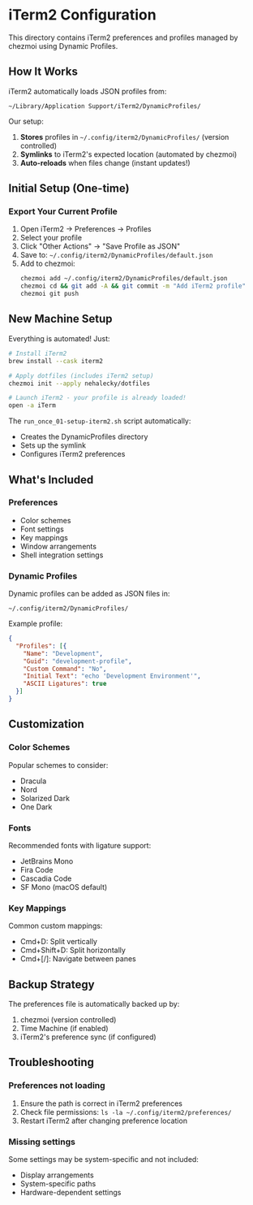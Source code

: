 # iTerm2 Configuration

This directory contains iTerm2 preferences and profiles managed by chezmoi using Dynamic Profiles.

## How It Works

iTerm2 automatically loads JSON profiles from:
```
~/Library/Application Support/iTerm2/DynamicProfiles/
```

Our setup:
1. **Stores** profiles in `~/.config/iterm2/DynamicProfiles/` (version controlled)
2. **Symlinks** to iTerm2's expected location (automated by chezmoi)
3. **Auto-reloads** when files change (instant updates!)

## Initial Setup (One-time)

### Export Your Current Profile

1. Open iTerm2 → Preferences → Profiles
2. Select your profile
3. Click "Other Actions" → "Save Profile as JSON"
4. Save to: `~/.config/iterm2/DynamicProfiles/default.json`
5. Add to chezmoi:
   ```bash
   chezmoi add ~/.config/iterm2/DynamicProfiles/default.json
   chezmoi cd && git add -A && git commit -m "Add iTerm2 profile"
   chezmoi git push
   ```

## New Machine Setup

Everything is automated! Just:

```bash
# Install iTerm2
brew install --cask iterm2

# Apply dotfiles (includes iTerm2 setup)
chezmoi init --apply nehalecky/dotfiles

# Launch iTerm2 - your profile is already loaded!
open -a iTerm
```

The `run_once_01-setup-iterm2.sh` script automatically:
- Creates the DynamicProfiles directory
- Sets up the symlink
- Configures iTerm2 preferences

## What's Included

### Preferences
- Color schemes
- Font settings
- Key mappings
- Window arrangements
- Shell integration settings

### Dynamic Profiles
Dynamic profiles can be added as JSON files in:
```
~/.config/iterm2/DynamicProfiles/
```

Example profile:
```json
{
  "Profiles": [{
    "Name": "Development",
    "Guid": "development-profile",
    "Custom Command": "No",
    "Initial Text": "echo 'Development Environment'",
    "ASCII Ligatures": true
  }]
}
```

## Customization

### Color Schemes
Popular schemes to consider:
- Dracula
- Nord
- Solarized Dark
- One Dark

### Fonts
Recommended fonts with ligature support:
- JetBrains Mono
- Fira Code
- Cascadia Code
- SF Mono (macOS default)

### Key Mappings
Common custom mappings:
- Cmd+D: Split vertically
- Cmd+Shift+D: Split horizontally
- Cmd+[/]: Navigate between panes

## Backup Strategy

The preferences file is automatically backed up by:
1. chezmoi (version controlled)
2. Time Machine (if enabled)
3. iTerm2's preference sync (if configured)

## Troubleshooting

### Preferences not loading
1. Ensure the path is correct in iTerm2 preferences
2. Check file permissions: `ls -la ~/.config/iterm2/preferences/`
3. Restart iTerm2 after changing preference location

### Missing settings
Some settings may be system-specific and not included:
- Display arrangements
- System-specific paths
- Hardware-dependent settings